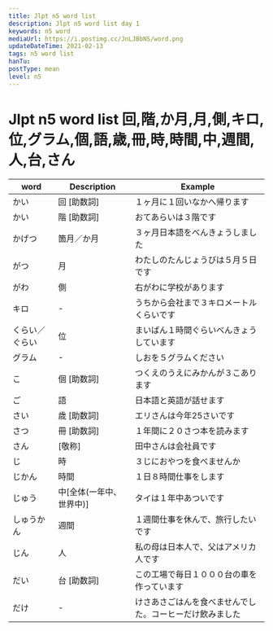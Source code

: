 ```yaml
---
title: Jlpt n5 word list
description: Jlpt n5 word list day 1
keywords: n5 word
mediaUrl: https://i.postimg.cc/JnLJBbNS/word.png
updateDateTime: 2021-02-13
tags: n5 word list
hanTu:
postType: mean
level: n5
---
```


# Jlpt n5 word list 回,階,か月,月,側,キロ,位,グラム,個,語,歳,冊,時,時間,中,週間,人,台,さん
| word | Description | Example |
| --- | --- | --- |
| かい | 回 [助数詞] | １ヶ月に１回いなかへ帰ります |
| かい | 階 [助数詞] | おてあらいは３階です |
| かげつ | 箇月／か月 | ３ヶ月日本語をべんきょうしました |
| がつ | 月 | わたしのたんじょうびは５月５日です |
| がわ | 側 | 右がわに学校があります |
| キロ | - |うちから会社まで３キロメートルくらいです |
| くらい／ぐらい | 位 | まいばん１時間ぐらいべんきょうしています |
| グラム | - | しおを５グラムください |
| こ | 個 [助数詞] | つくえのうえにみかんが３こあります |
| ご | 語 | 日本語と英語が話せます |
| さい | 歳 [助数詞] | エリさんは今年25さいです |
| さつ | 冊 [助数詞] | １年間に２０さつ本を読みます |
| さん | [敬称] | 田中さんは会社員です |
| じ | 時 | ３じにおやつを食べませんか |
| じかん | 時間 | １日８時間仕事をします |
| じゅう | 中[全体(一年中、世界中)] | タイは１年中あついです |
| しゅうかん | 週間 | １週間仕事を休んで、旅行したいです |
| じん | 人 | 私の母は日本人で、父はアメリカ人です |
| だい | 台 [助数詞] | この工場で毎日１０００台の車を作っています |
| だけ | - | けさあさごはんを食べませんでした。コーヒーだけ飲みました |
